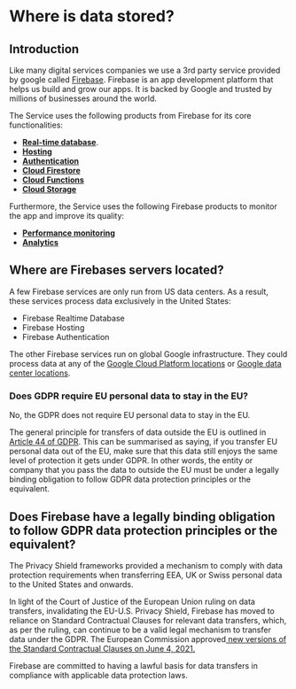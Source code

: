 # Where is data stored?

## Introduction

Like many digital services companies we use a 3rd party service provided by google called [Firebase](https://firebase.google.com/).   Firebase is an app development platform that helps us build and grow our apps. It is backed by Google and trusted by millions of businesses around the world.

The Service uses the following products from Firebase for its core functionalities:

* [**Real-time database**](https://firebase.google.com/products/realtime-database).
* [**Hosting**](https://firebase.google.com/products/hosting)
* [**Authentication**](https://firebase.google.com/products/auth)
* [**Cloud Firestore**](https://firebase.google.com/products/firestore)
* [**Cloud Functions**](https://firebase.google.com/products/functions)
* [**Cloud Storage**](https://firebase.google.com/products/storage)

Furthermore, the Service uses the following Firebase products to monitor the app and improve its quality:

* [**Performance monitoring**](https://firebase.google.com/products/performance)
* [**Analytics**](https://firebase.google.com/products/analytics)

## Where are Firebases servers located?

A few Firebase services are only run from US data centers. As a result, these services process data exclusively in the United States:

* Firebase Realtime Database
* Firebase Hosting
* Firebase Authentication

The other Firebase services run on global Google infrastructure. They could process data at any of the [Google Cloud Platform locations](https://cloud.google.com/about/locations/) or [Google data center locations](https://www.google.com/about/datacenters/inside/locations/index.html).

### Does GDPR require EU personal data to stay in the EU?

No, the GDPR does not require EU personal data to stay in the EU. &#x20;

The general principle for transfers of data outside the EU is outlined in [Article 44 of GDPR](https://gdpr-info.eu/art-44-gdpr/).  This can be summarised as saying, if you transfer EU personal data out of the EU, make sure that this data still enjoys the same level of protection it gets under GDPR.  In other words, the entity or company that you pass the data to outside the EU must be under a legally binding obligation to follow GDPR data protection principles or the equivalent.

## Does Firebase have a legally binding obligation to follow GDPR data protection principles or the equivalent?

The Privacy Shield frameworks provided a mechanism to comply with data protection requirements when transferring EEA, UK or Swiss personal data to the United States and onwards.&#x20;

In light of the Court of Justice of the European Union ruling on data transfers, invalidating the EU-U.S. Privacy Shield, Firebase has moved to reliance on Standard Contractual Clauses for relevant data transfers, which, as per the ruling, can continue to be a valid legal mechanism to transfer data under the GDPR. The European Commission approved[ new versions of the Standard Contractual Clauses on June 4, 2021.](https://cloud.google.com/terms/eu-model-contract-clause)

Firebase are committed to having a lawful basis for data transfers in compliance with applicable data protection laws.

&#x20; &#x20;
